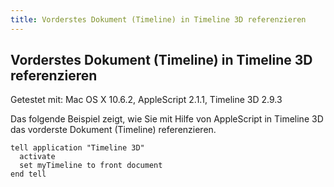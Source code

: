 ```yaml
---
title: Vorderstes Dokument (Timeline) in Timeline 3D referenzieren
---
```


## Vorderstes Dokument (Timeline) in Timeline 3D referenzieren

Getestet mit: Mac OS X 10.6.2, AppleScript 2.1.1, Timeline 3D 2.9.3

Das folgende Beispiel zeigt, wie Sie mit Hilfe von AppleScript in Timeline 3D das vorderste Dokument (Timeline) referenzieren.

```applescript
tell application "Timeline 3D"
  activate
  set myTimeline to front document
end tell
```
